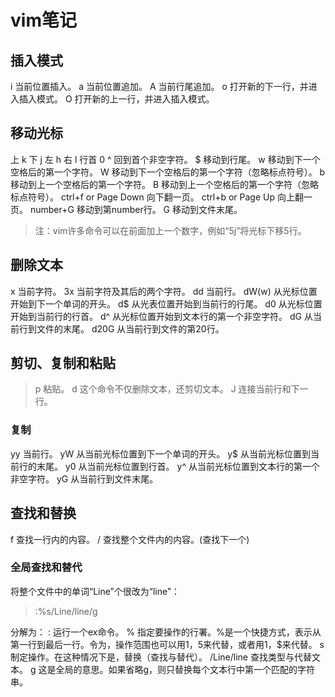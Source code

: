 # vim笔记  

## 插入模式  

  i 当前位置插入。
  a 当前位置追加。
  A 当前行尾追加。
  o 打开新的下一行，并进入插入模式。
  O 打开新的上一行，并进入插入模式。  

## 移动光标  

  上 k
  下 j
  左 h
  右 l
  行首 0
  ^ 回到首个非空字符。
  $ 移动到行尾。
  w 移动到下一个空格后的第一个字符。
  W 移动到下一个空格后的第一个字符（忽略标点符号）。
  b 移动到上一个空格后的第一个字符。
  B 移动到上一个空格后的第一个字符（忽略标点符号）。
  ctrl+f or Page Down 向下翻一页。
  ctrl+b or Page Up 向上翻一页。
  number+G 移动到第number行。
  G 移动到文件末尾。
> 注：vim许多命令可以在前面加上一个数字，例如“5j”将光标下移5行。  

## 删除文本  

  x 当前字符。
  3x 当前字符及其后的两个字符。
  dd 当前行。
  dW(w) 从光标位置开始到下一个单词的开头。
  d$ 从光表位置开始到当前行的行尾。 
  d0 从光标位置开始到当前行的行首。
  d^ 从光标位置开始到文本行的第一个非空字符。
  dG 从当前行到文件的末尾。 
  d20G 从当前行到文件的第20行。  

## 剪切、复制和粘贴  

> p 粘贴。
> d 这个命令不仅删除文本，还剪切文本。
> J 连接当前行和下一行。  

### 复制  

  yy 当前行。
  yW 从当前光标位置到下一个单词的开头。
  y$ 从当前光标位置到当前行的末尾。
  y0 从当前光标位置到行首。
  y^ 从当前光标位置到文本行的第一个非空字符。
  yG 从当前行到文件末尾。  

## 查找和替换  

  f 查找一行内的内容。
  / 查找整个文件内的内容。(查找下一个)
  
### 全局查找和替代  

将整个文件中的单词“Line”个很改为“line”：
> :%s/Line/line/g  

分解为：
  : 运行一个ex命令。
  % 指定要操作的行署。%是一个快捷方式，表示从第一行到最后一行。令为，操作范围也可以用1，5来代替，或者用1，$来代替。
  s 制定操作。在这种情况下是，替换（查找与替代）。
  /Line/line 查找类型与代替文本。
  g 这是全局的意思。如果省略g，则只替换每个文本行中第一个匹配的字符串。

